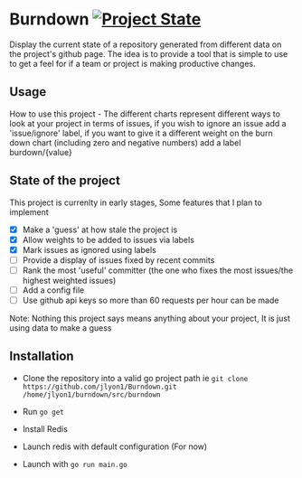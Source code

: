 # Burndown [![Project State](https://status.jlyon.org/badge/fjlyon1/burndown)](https://status.jlyon.org/jlyon1/burndown)

Display the current state of a repository generated from different data on the project's github page.
The idea is to provide a tool that is simple to use to get a feel for if a team or project is
making productive changes.

## Usage

How to use this project - The different charts represent different ways to look at your project in terms of issues, if you wish to ignore an issue add a 'issue/ignore' label, if you want to give it a different weight on the burn down chart (including zero and negative numbers) add a label burdown/{value}

## State of the project

This project is currenlty in early stages, Some features that I plan to implement
- [X] Make a 'guess' at how stale the project is
- [X] Allow weights to be added to issues via labels
- [X] Mark issues as ignored using labels
- [ ] Provide a display of issues fixed by recent commits
- [ ] Rank the most 'useful' committer (the one who fixes the most issues/the highest weighted issues)
- [ ] Add a config file
- [ ] Use github api keys so more than 60 requests per hour can be made

Note: Nothing this project says means anything about your project, It is just using data to make a guess

## Installation

* Clone the repository into a valid go project path ie `git clone https://github.com/jlyon1/Burndown.git /home/jlyon1/burndown/src/burndown`

* Run `go get`

* Install Redis

* Launch redis with default configuration (For now)

* Launch with `go run main.go`

